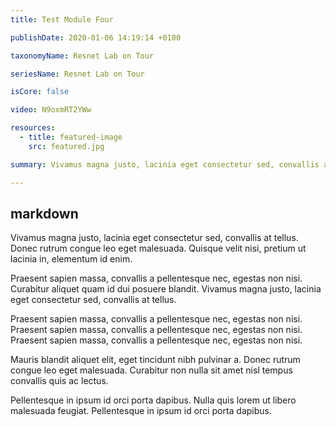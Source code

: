 ```yaml
---
title: Test Module Four

publishDate: 2020-01-06 14:19:14 +0100

taxonomyName: Resnet Lab on Tour

seriesName: Resnet Lab on Tour

isCore: false

video: N9oxmRT2YWw

resources:
  - title: featured-image
    src: featured.jpg

summary: Vivamus magna justo, lacinia eget consectetur sed, convallis at tellus. Donec rutrum congue leo eget malesuada. Quisque velit nisi, pretium ut lacinia in, elementum id enim.

---
```

## markdown

Vivamus magna justo, lacinia eget consectetur sed, convallis at tellus. Donec rutrum congue leo eget malesuada. Quisque velit nisi, pretium ut lacinia in, elementum id enim.

Praesent sapien massa, convallis a pellentesque nec, egestas non nisi. Curabitur aliquet quam id dui posuere blandit. Vivamus magna justo, lacinia eget consectetur sed, convallis at tellus.

Praesent sapien massa, convallis a pellentesque nec, egestas non nisi. Praesent sapien massa, convallis a pellentesque nec, egestas non nisi. Praesent sapien massa, convallis a pellentesque nec, egestas non nisi.

Mauris blandit aliquet elit, eget tincidunt nibh pulvinar a. Donec rutrum congue leo eget malesuada. Curabitur non nulla sit amet nisl tempus convallis quis ac lectus.

Pellentesque in ipsum id orci porta dapibus. Nulla quis lorem ut libero malesuada feugiat. Pellentesque in ipsum id orci porta dapibus.